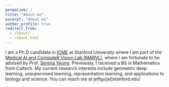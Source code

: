 ```yaml
---
permalink: /
title: "About me"
excerpt: "About me"
author_profile: true
redirect_from: 
  - /about/
  - /about.html
---
```


I am a Ph.D candidate in [ICME](https://icme.stanford.edu/) at Stanford University where I am part of the [Medical AI and ComputeR Vision Lab (MARVL)](https://marvl.stanford.edu/index.html), where I am fortunate to be advised by Prof. [Serena Yeung](https://ai.stanford.edu/~syyeung/). Previously, I received a BS in Mathematics from Caltech. My current research interests include geometric deep learning, unsupervised learning, representation learning, and applications to biology and science. You can reach me at jeffgu[at]stanford.edu!


